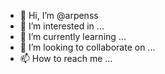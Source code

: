- 👋 Hi, I’m @arpenss
- 👀 I’m interested in ...
- 🌱 I’m currently learning ...
- 💞️ I’m looking to collaborate on ...
- 📫 How to reach me ...

<!---
arpenss/arpenss is a ✨ special ✨ repository because its `README.md` (this file) appears on your GitHub profile.
You can click the Preview link to take a look at your changes.
--->
